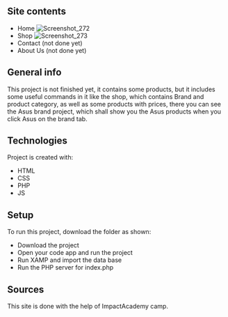 ## Site contents
* Home
![Screenshot_272](https://user-images.githubusercontent.com/56961701/220973389-336da4d0-ee8c-435c-a51e-0ff79ee3f769.png)
* Shop
![Screenshot_273](https://user-images.githubusercontent.com/56961701/220973660-85d177b3-1a7e-4ea3-b2a4-050b881c5b2e.png)
* Contact
(not done yet)
* About Us
(not done yet)

## General info
This project is not finished yet, it contains some products, but it includes some useful commands in it like the shop, which contains Brand and product category, as well as some products with prices, there you can see the Asus brand project, which shall show you the Asus products when you click Asus on the brand tab.
	
## Technologies
Project is created with:
* HTML
* CSS
* PHP
* JS
	
## Setup
To run this project, download the folder as shown:
* Download the project
* Open your code app and run the project
* Run XAMP and import the data base
* Run the PHP server for index.php 

## Sources
This site is done with the help of ImpactAcademy camp.
